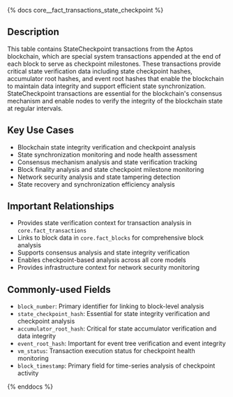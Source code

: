 {% docs core__fact_transactions_state_checkpoint %}

## Description
This table contains StateCheckpoint transactions from the Aptos blockchain, which are special system transactions appended at the end of each block to serve as checkpoint milestones. These transactions provide critical state verification data including state checkpoint hashes, accumulator root hashes, and event root hashes that enable the blockchain to maintain data integrity and support efficient state synchronization. StateCheckpoint transactions are essential for the blockchain's consensus mechanism and enable nodes to verify the integrity of the blockchain state at regular intervals.

## Key Use Cases
- Blockchain state integrity verification and checkpoint analysis
- State synchronization monitoring and node health assessment
- Consensus mechanism analysis and state verification tracking
- Block finality analysis and state checkpoint milestone monitoring
- Network security analysis and state tampering detection
- State recovery and synchronization efficiency analysis

## Important Relationships
- Provides state verification context for transaction analysis in `core.fact_transactions`
- Links to block data in `core.fact_blocks` for comprehensive block analysis
- Supports consensus analysis and state integrity verification
- Enables checkpoint-based analysis across all core models
- Provides infrastructure context for network security monitoring

## Commonly-used Fields
- `block_number`: Primary identifier for linking to block-level analysis
- `state_checkpoint_hash`: Essential for state integrity verification and checkpoint analysis
- `accumulator_root_hash`: Critical for state accumulator verification and data integrity
- `event_root_hash`: Important for event tree verification and event integrity
- `vm_status`: Transaction execution status for checkpoint health monitoring
- `block_timestamp`: Primary field for time-series analysis of checkpoint activity

{% enddocs %}
